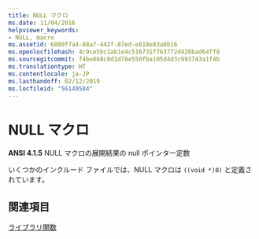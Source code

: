```yaml
---
title: NULL マクロ
ms.date: 11/04/2016
helpviewer_keywords:
- NULL, macro
ms.assetid: 6800f7a4-88a7-442f-87ed-e618e83a0b16
ms.openlocfilehash: 4c9ce5bc1ab1e4c516731f763772d428bad64ff8
ms.sourcegitcommit: f4be868c0d1d78e550fba105d4d3c993743a1f4b
ms.translationtype: HT
ms.contentlocale: ja-JP
ms.lasthandoff: 02/12/2019
ms.locfileid: "56149584"
---
```

# <a name="null-macro"></a>NULL マクロ

**ANSI 4.1.5** NULL マクロの展開結果の null ポインター定数

いくつかのインクルード ファイルでは、NULL マクロは `((void *)0)` と定義されています。

## <a name="see-also"></a>関連項目

[ライブラリ関数](../c-language/library-functions.md)
